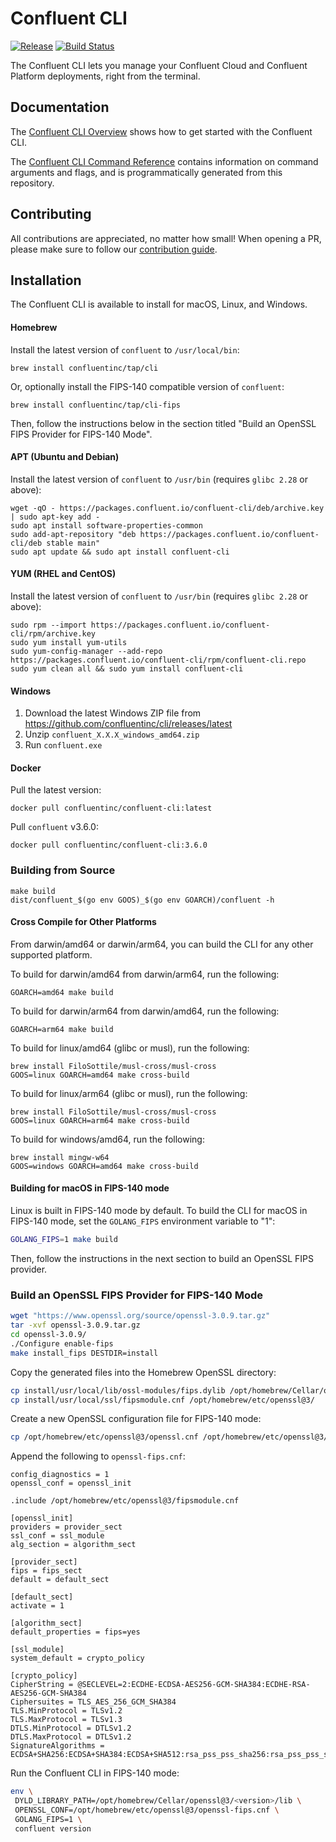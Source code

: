 # Confluent CLI

[![Release](https://img.shields.io/github/v/release/confluentinc/cli)](https://github.com/confluentinc/cli/releases/latest)
[![Build Status](https://semaphore.ci.confluent.io/badges/cli/branches/main.svg?style=shields&key=36d1298e-932a-4d04-8cd0-2483a2a6ab85)](https://semaphore.ci.confluent.io/projects/cli)

The Confluent CLI lets you manage your Confluent Cloud and Confluent Platform deployments, right from the terminal.

## Documentation

The [Confluent CLI Overview](https://docs.confluent.io/confluent-cli/current/overview.html) shows how to get started with the Confluent CLI.

The [Confluent CLI Command Reference](https://docs.confluent.io/confluent-cli/current/command-reference/index.html)
contains information on command arguments and flags, and is programmatically generated from this repository.

## Contributing

All contributions are appreciated, no matter how small!
When opening a PR, please make sure to follow our [contribution guide](CONTRIBUTING.md).

## Installation

The Confluent CLI is available to install for macOS, Linux, and Windows.

#### Homebrew

Install the latest version of `confluent` to `/usr/local/bin`:

    brew install confluentinc/tap/cli

Or, optionally install the FIPS-140 compatible version of `confluent`:

    brew install confluentinc/tap/cli-fips

Then, follow the instructions below in the section titled "Build an OpenSSL FIPS Provider for FIPS-140 Mode".

#### APT (Ubuntu and Debian)

Install the latest version of `confluent` to `/usr/bin` (requires `glibc 2.28` or above):

    wget -qO - https://packages.confluent.io/confluent-cli/deb/archive.key | sudo apt-key add -
    sudo apt install software-properties-common
    sudo add-apt-repository "deb https://packages.confluent.io/confluent-cli/deb stable main"
    sudo apt update && sudo apt install confluent-cli

#### YUM (RHEL and CentOS)

Install the latest version of `confluent` to `/usr/bin` (requires `glibc 2.28` or above):

    sudo rpm --import https://packages.confluent.io/confluent-cli/rpm/archive.key
    sudo yum install yum-utils
    sudo yum-config-manager --add-repo https://packages.confluent.io/confluent-cli/rpm/confluent-cli.repo
    sudo yum clean all && sudo yum install confluent-cli

#### Windows

1. Download the latest Windows ZIP file from https://github.com/confluentinc/cli/releases/latest
2. Unzip `confluent_X.X.X_windows_amd64.zip`
3. Run `confluent.exe`

#### Docker

Pull the latest version:

    docker pull confluentinc/confluent-cli:latest

Pull `confluent` v3.6.0:

    docker pull confluentinc/confluent-cli:3.6.0

### Building from Source

    make build
    dist/confluent_$(go env GOOS)_$(go env GOARCH)/confluent -h

#### Cross Compile for Other Platforms

From darwin/amd64 or darwin/arm64, you can build the CLI for any other supported platform.

To build for darwin/amd64 from darwin/arm64, run the following:

    GOARCH=amd64 make build

To build for darwin/arm64 from darwin/amd64, run the following:

    GOARCH=arm64 make build

To build for linux/amd64 (glibc or musl), run the following:

    brew install FiloSottile/musl-cross/musl-cross
    GOOS=linux GOARCH=amd64 make cross-build

To build for linux/arm64 (glibc or musl), run the following:

    brew install FiloSottile/musl-cross/musl-cross
    GOOS=linux GOARCH=arm64 make cross-build

To build for windows/amd64, run the following:

    brew install mingw-w64
    GOOS=windows GOARCH=amd64 make cross-build

#### Building for macOS in FIPS-140 mode

Linux is built in FIPS-140 mode by default. To build the CLI for macOS in FIPS-140 mode, set the `GOLANG_FIPS` environment variable to "1":

```bash
GOLANG_FIPS=1 make build
```

Then, follow the instructions in the next section to build an OpenSSL FIPS provider.

### Build an OpenSSL FIPS Provider for FIPS-140 Mode

```bash
wget "https://www.openssl.org/source/openssl-3.0.9.tar.gz"
tar -xvf openssl-3.0.9.tar.gz
cd openssl-3.0.9/
./Configure enable-fips
make install_fips DESTDIR=install
```

Copy the generated files into the Homebrew OpenSSL directory:

```bash
cp install/usr/local/lib/ossl-modules/fips.dylib /opt/homebrew/Cellar/openssl@3/<version>/lib/ossl-modules
cp install/usr/local/ssl/fipsmodule.cnf /opt/homebrew/etc/openssl@3/
```

Create a new OpenSSL configuration file for FIPS-140 mode:

```bash
cp /opt/homebrew/etc/openssl@3/openssl.cnf /opt/homebrew/etc/openssl@3/openssl-fips.cnf
```

Append the following to `openssl-fips.cnf`:

```
config_diagnostics = 1
openssl_conf = openssl_init

.include /opt/homebrew/etc/openssl@3/fipsmodule.cnf

[openssl_init]
providers = provider_sect
ssl_conf = ssl_module
alg_section = algorithm_sect

[provider_sect]
fips = fips_sect
default = default_sect

[default_sect]
activate = 1

[algorithm_sect]
default_properties = fips=yes

[ssl_module]
system_default = crypto_policy

[crypto_policy]
CipherString = @SECLEVEL=2:ECDHE-ECDSA-AES256-GCM-SHA384:ECDHE-RSA-AES256-GCM-SHA384
Ciphersuites = TLS_AES_256_GCM_SHA384
TLS.MinProtocol = TLSv1.2
TLS.MaxProtocol = TLSv1.3
DTLS.MinProtocol = DTLSv1.2
DTLS.MaxProtocol = DTLSv1.2
SignatureAlgorithms = ECDSA+SHA256:ECDSA+SHA384:ECDSA+SHA512:rsa_pss_pss_sha256:rsa_pss_pss_sha384:rsa_pss_pss_sha512:rsa_pss_rsae_sha256:rsa_pss_rsae_sha384:rsa_pss_rsae_sha512:RSA+SHA256:RSA+SHA384:RSA+SHA512:ECDSA+SHA224:RSA+SHA224
```

Run the Confluent CLI in FIPS-140 mode:

```bash
env \
 DYLD_LIBRARY_PATH=/opt/homebrew/Cellar/openssl@3/<version>/lib \
 OPENSSL_CONF=/opt/homebrew/etc/openssl@3/openssl-fips.cnf \
 GOLANG_FIPS=1 \
 confluent version
```
